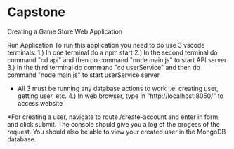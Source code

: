 # Capstone
Creating a Game Store Web Application

Run Application
To run this application you need to do use 3 vscode terminals:
1.) In one terminal do a npm start
2.) In the second terminal do command "cd api" and then do command "node main.js" to start API server
3.) In the third terminal do command "cd userService" and then do command "node main.js" to start userService server
* All 3 must be running any database actions to work i.e. creating user, getting user, etc.
4.) In web browser, type in "http://localhost:8050/" to access website

*For creating a user, navigate to route /create-account and enter in form, and click submit. The console should give you a log of the progess of the request. You should also be able to view your created user in the MongoDB database.
